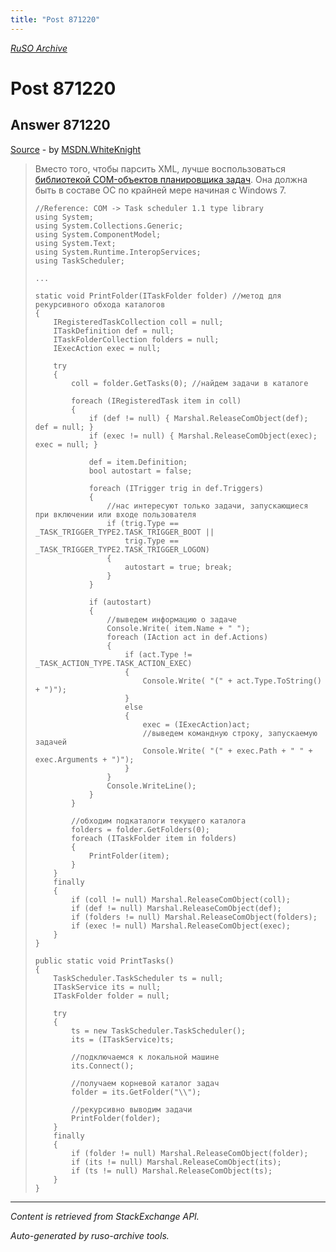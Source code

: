 ```yaml
---
title: "Post 871220"
---
```

<p><i><a href="https://github.com/MSDN-WhiteKnight/ruso-archive/">RuSO Archive</a></i></p>
<h1>Post 871220</h1>
<h2>Answer 871220</h2>
<p><a href="https://ru.stackoverflow.com/a/871220/">Source</a> - by <a href="https://ru.stackoverflow.com/users/240512/msdn-whiteknight">MSDN.WhiteKnight</a></p>
<blockquote>
<p>Вместо того, чтобы парсить XML, лучше воспользоваться <a href="https://docs.microsoft.com/ru-ru/windows/desktop/TaskSchd/enumerating-tasks-and-displaying-task-information" rel="nofollow noreferrer">библиотекой COM-объектов планировщика задач</a>. Она должна быть в составе ОС по крайней мере начиная с Windows 7.</p>

<pre><code>//Reference: COM -&gt; Task scheduler 1.1 type library
using System;
using System.Collections.Generic;
using System.ComponentModel;
using System.Text;
using System.Runtime.InteropServices;
using TaskScheduler;

...       

static void PrintFolder(ITaskFolder folder) //метод для рекурсивного обхода каталогов
{
    IRegisteredTaskCollection coll = null;
    ITaskDefinition def = null;
    ITaskFolderCollection folders = null;
    IExecAction exec = null;

    try
    {
        coll = folder.GetTasks(0); //найдем задачи в каталоге

        foreach (IRegisteredTask item in coll)
        {
            if (def != null) { Marshal.ReleaseComObject(def); def = null; }
            if (exec != null) { Marshal.ReleaseComObject(exec); exec = null; }

            def = item.Definition;
            bool autostart = false;

            foreach (ITrigger trig in def.Triggers)
            {
                //нас интересуют только задачи, запускающиеся при включении или входе пользователя
                if (trig.Type == _TASK_TRIGGER_TYPE2.TASK_TRIGGER_BOOT ||
                    trig.Type == _TASK_TRIGGER_TYPE2.TASK_TRIGGER_LOGON)
                {
                    autostart = true; break;
                }
            }

            if (autostart)
            {
                //выведем информацию о задаче
                Console.Write( item.Name + " ");
                foreach (IAction act in def.Actions)
                {
                    if (act.Type != _TASK_ACTION_TYPE.TASK_ACTION_EXEC)
                    {
                        Console.Write( "(" + act.Type.ToString() + ")");
                    }
                    else
                    {
                        exec = (IExecAction)act;
                        //выведем командную строку, запускаемую задачей
                        Console.Write( "(" + exec.Path + " " + exec.Arguments + ")");
                    }
                }
                Console.WriteLine();
            }
        }

        //обходим подкаталоги текущего каталога
        folders = folder.GetFolders(0);
        foreach (ITaskFolder item in folders)
        {
            PrintFolder(item);
        }
    }
    finally
    {
        if (coll != null) Marshal.ReleaseComObject(coll);
        if (def != null) Marshal.ReleaseComObject(def);
        if (folders != null) Marshal.ReleaseComObject(folders);
        if (exec != null) Marshal.ReleaseComObject(exec);
    }
}

public static void PrintTasks() 
{
    TaskScheduler.TaskScheduler ts = null;
    ITaskService its = null;
    ITaskFolder folder = null;

    try
    {
        ts = new TaskScheduler.TaskScheduler();
        its = (ITaskService)ts;

        //подключаемся к локальной машине
        its.Connect();

        //получаем корневой каталог задач
        folder = its.GetFolder("\\");                

        //рекурсивно выводим задачи
        PrintFolder(folder);
    }
    finally
    {
        if (folder != null) Marshal.ReleaseComObject(folder);
        if (its != null) Marshal.ReleaseComObject(its);
        if (ts != null) Marshal.ReleaseComObject(ts);
    }
}
</code></pre>

</blockquote>
<hr/>
<p><i>Content is retrieved from StackExchange API. </i></p>
<p><i>Auto-generated by ruso-archive tools. </i></p>
